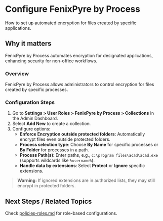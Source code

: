 # Configure FenixPyre by Process

How to set up automated encryption for files created by specific applications.


## Why it matters
FenixPyre by Process automates encryption for designated applications, enhancing security for non-office workflows.

### Overview
FenixPyre by Process allows administrators to control encryption for files created by specific processes.

### Configuration Steps
1. Go to **Settings > User Roles > FenixPyre by Process > Collections** in the Admin Dashboard.
2. Select **Add New** to create a collection.
3. Configure options:
   - **Enforce Encryption outside protected folders**: Automatically encrypt files even outside protected folders.
   - **Process selection type**: Choose **By Name** for specific processes or **By Folder** for processes in a path.
   - **Process Path(s)**: Enter paths, e.g., `c:\program files\acad\acad.exe` (supports wildcards like `%username%`).
   - **Handle data by extensions**: Select **Protect** or **Ignore** specific extensions.

> **Warning:** If ignored extensions are in authorized lists, they may still encrypt in protected folders.

## Next Steps / Related Topics
Check [policies-roles.md](/02-core-concepts/policies-roles) for role-based configurations.
